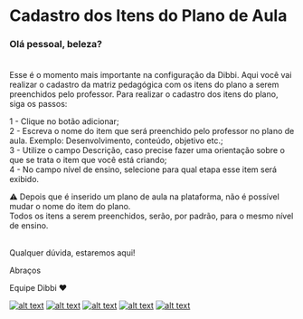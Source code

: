 # Cadastro dos Itens do Plano de Aula
### Olá pessoal, beleza? <br><br>

Esse é o momento mais importante na configuração da Dibbi. Aqui você vai realizar o cadastro da matriz pedagógica com os itens do plano a serem preenchidos pelo professor.
Para realizar o cadastro dos itens do plano, siga os passos:

1 - Clique no botão adicionar;<br>
2 - Escreva o nome do item que será preenchido pelo professor no plano de aula. 
Exemplo: Desenvolvimento, conteúdo, objetivo etc.;<br>
3 - Utilize o campo Descrição, caso precise fazer uma orientação sobre o que se trata o item que você está criando;<br>
4 - No campo nível de ensino, selecione para qual etapa esse item será exibido.

 :warning: Depois que é inserido um plano de aula na plataforma, não é possível mudar o nome do item do plano.<br>
Todos os itens a serem preenchidos, serão, por padrão, para o mesmo nível de ensino.
<br><br>

Qualquer dúvida, estaremos aqui!

Abraços

Equipe Dibbi :heart:

[![alt text][1.1]][1]
[![alt text][2.1]][2]
[![alt text][3.1]][3]
[![alt text][4.1]][4]
[![alt text][5.1]][5]

[1.1]: https://orendevelopers.com.br/basedibbi/docsfacebook1.png (Siga nosso Instagram)   
[2.1]: https://orendevelopers.com.br/basedibbi/docsinsta.png (Curta nossa Fanpage) 
[3.1]: https://orendevelopers.com.br/basedibbi/websitedocs1.png (Acesse nosso site)  
[4.1]: https://orendevelopers.com.br/basedibbi/linkedindocs.png (Acompanhe nosso Linkedin)
[5.1]: https://orendevelopers.com.br/basedibbi/whatsappdocs.png (Fale pelo Whatsapp)

[1]: https://www.facebook.com/dibbi.plataforma
[2]: https://www.instagram.com/dibbi.plataforma/
[3]: https://dibbi.com.br/
[4]: https://www.linkedin.com/company/dibbi-plataforma
[5]: https://api.whatsapp.com/send?phone=5585991077098&text=Ol%C3%A1,%20estou%20vindo%20do%20site%20e%20gostaria%20de%20mais%20informa%C3%A7%C3%B5es%20sobre%20a%20Dibbi